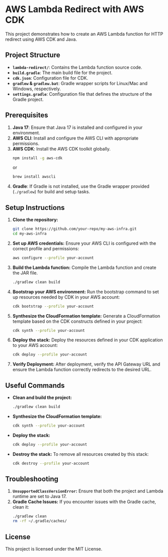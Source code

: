 
# AWS Lambda Redirect with AWS CDK

This project demonstrates how to create an AWS Lambda function for HTTP redirect using AWS CDK and Java.

## Project Structure

- **`lambda-redirect/`**: Contains the Lambda function source code.
- **`build.gradle`**: The main build file for the project.
- **`cdk.json`**: Configuration file for CDK.
- **`gradlew` & `gradlew.bat`**: Gradle wrapper scripts for Linux/Mac and Windows, respectively.
- **`settings.gradle`**: Configuration file that defines the structure of the Gradle project.

## Prerequisites

1. **Java 17**: Ensure that Java 17 is installed and configured in your environment.
2. **AWS CLI**: Install and configure the AWS CLI with appropriate permissions.
3. **AWS CDK**: Install the AWS CDK toolkit globally.
   ```bash
   npm install -g aws-cdk
   ```
   or
   ```bash
   brew install awscli
    ```
4. **Gradle**: If Gradle is not installed, use the Gradle wrapper provided (`./gradlew`) for build and setup tasks.

## Setup Instructions

1. **Clone the repository:**
   ```bash
   git clone https://github.com/your-repo/my-aws-infra.git
   cd my-aws-infra
   ```

2. **Set up AWS credentials:**
   Ensure your AWS CLI is configured with the correct profile and permissions:
   ```bash
   aws configure --profile your-account
   ```

3. **Build the Lambda function:**
   Compile the Lambda function and create the JAR file.
   ```bash
   ./gradlew clean build
   ```

4. **Bootstrap your AWS environment:**
   Run the bootstrap command to set up resources needed by CDK in your AWS account:
   ```bash
   cdk bootstrap --profile your-account
   ```

5. **Synthesize the CloudFormation template:**
   Generate a CloudFormation template based on the CDK constructs defined in your project:
   ```bash
   cdk synth --profile your-account
   ```

6. **Deploy the stack:**
   Deploy the resources defined in your CDK application to your AWS account:
   ```bash
   cdk deploy --profile your-account
   ```

7. **Verify Deployment:**
   After deployment, verify the API Gateway URL and ensure the Lambda function correctly redirects to the desired URL.

## Useful Commands

- **Clean and build the project:**
  ```bash
  ./gradlew clean build
  ```

- **Synthesize the CloudFormation template:**
  ```bash
  cdk synth --profile your-account
  ```

- **Deploy the stack:**
  ```bash
  cdk deploy --profile your-account
  ```

- **Destroy the stack:**
  To remove all resources created by this stack:
  ```bash
  cdk destroy --profile your-account
  ```

## Troubleshooting

1. **`UnsupportedClassVersionError`:** Ensure that both the project and Lambda runtime are set to Java 17.
2. **Gradle Cache Issues:** If you encounter issues with the Gradle cache, clean it:
   ```bash
   ./gradlew clean
   rm -rf ~/.gradle/caches/
   ```

## License

This project is licensed under the MIT License.
